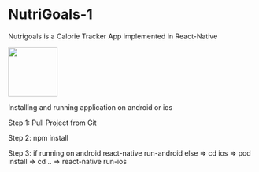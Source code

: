 # NutriGoals-1

Nutrigoals is a Calorie Tracker App implemented in React-Native

<img src="https://user-images.githubusercontent.com/45194139/150076655-bdebca5e-d03c-45ee-90ca-3303f4221721.PNG" width="100" />


Installing and running application on android or ios

Step 1: Pull Project from Git

Step 2: npm install 

Step 3: if running on android react-native run-android else => cd ios => pod install => cd .. => react-native run-ios


